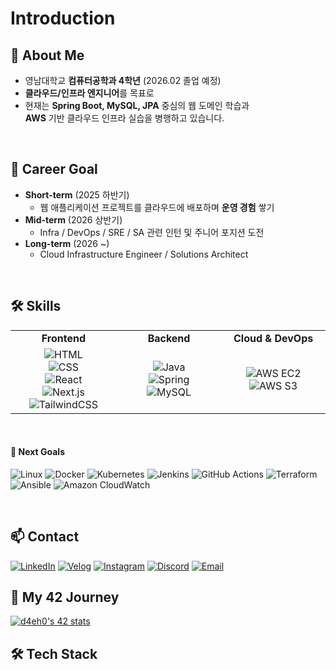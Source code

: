 
# Introduction



## 💬 About Me 

- 영남대학교 **컴퓨터공학과 4학년** (2026.02 졸업 예정)
- **클라우드/인프라 엔지니어**를 목표로
- 현재는 **Spring Boot, MySQL, JPA** 중심의 웹 도메인 학습과  
  **AWS** 기반 클라우드 인프라 실습을 병행하고 있습니다.
  
<br>


## 🎯 Career Goal

- **Short-term** (2025 하반기)
  - 웹 애플리케이션 프로젝트를 클라우드에 배포하며 **운영 경험** 쌓기
- **Mid-term** (2026 상반기)
  - Infra / DevOps / SRE / SA 관련 인턴 및 주니어 포지션 도전
- **Long-term** (2026 ~)
  - Cloud Infrastructure Engineer / Solutions Architect


<br>

## 🛠️ Skills

<div align="center">
  <table>
    <tr>
      <td align="center" width="160"><strong>Frontend</strong></td>
      <td align="center" width="160"><strong>Backend</strong></td>
      <td align="center" width="160"><strong>Cloud & DevOps</strong></td>
    </tr>
    <tr>
      <!-- Frontend -->
      <td align="center" width="160">
        <img src="https://img.shields.io/badge/HTML-E34F26?style=flat&logo=html5&logoColor=white" alt="HTML"/><br>
        <img src="https://img.shields.io/badge/CSS-1572B6?style=flat&logo=css3&logoColor=white" alt="CSS"/><br>
        <img src="https://img.shields.io/badge/React-61DAFB?style=flat&logo=react&logoColor=black" alt="React"/><br>
        <img src="https://img.shields.io/badge/Next.js-000000?style=flat&logo=nextdotjs&logoColor=white" alt="Next.js"/><br>
        <img src="https://img.shields.io/badge/TailwindCSS-38B2AC?style=flat&logo=tailwindcss&logoColor=white" alt="TailwindCSS"/>
      </td>
      <!-- Backend -->
      <td align="center" width="160">
        <img src="https://img.shields.io/badge/Java-007396?style=flat&logo=openjdk&logoColor=white" alt="Java"/><br>
        <img src="https://img.shields.io/badge/Spring-6DB33F?style=flat&logo=spring&logoColor=white" alt="Spring"/><br>
        <img src="https://img.shields.io/badge/MySQL-4479A1?style=flat&logo=mysql&logoColor=white" alt="MySQL"/>
      </td>
      <!-- Cloud & DevOps -->
      <td align="center" width="160">
        <img src="https://img.shields.io/badge/AWS%20EC2-FF9900?style=flat&logo=amazonec2&logoColor=white" alt="AWS EC2"/><br>
        <img src="https://img.shields.io/badge/AWS%20S3-569A31?style=flat&logo=amazons3&logoColor=white" alt="AWS S3"/>
      </td>
    </tr>
  </table>
</div>

<br>

#### 🚀 Next Goals

![Linux](https://img.shields.io/badge/Linux-FCC624?style=flat&logo=linux&logoColor=black)  ![Docker](https://img.shields.io/badge/Docker-2496ED?style=flat&logo=docker&logoColor=white) ![Kubernetes](https://img.shields.io/badge/Kubernetes-326CE5?style=flat&logo=kubernetes&logoColor=white)
![Jenkins](https://img.shields.io/badge/Jenkins-D24939?style=flat&logo=jenkins&logoColor=white) ![GitHub Actions](https://img.shields.io/badge/GitHub%20Actions-2088FF?style=flat&logo=githubactions&logoColor=white)
![Terraform](https://img.shields.io/badge/Terraform-7B42BC?style=flat&logo=terraform&logoColor=white) ![Ansible](https://img.shields.io/badge/Ansible-EE0000?style=flat&logo=ansible&logoColor=white) ![Amazon CloudWatch](https://img.shields.io/badge/Amazon%20CloudWatch-FF4F8B?style=flat&logo=amazoncloudwatch&logoColor=white)


<br>

## 📫 Contact
[![LinkedIn](https://img.shields.io/badge/LinkedIn-0A66C2?style=flat&logo=linkedin&logoColor=white)](https://linkedin.com/in/your_id) [![Velog](https://img.shields.io/badge/Velog-20C997?style=flat&logo=velog&logoColor=white)](https://velog.io/@d4eh0/posts) [![Instagram](https://img.shields.io/badge/Instagram-E4405F?style=flat&logo=instagram&logoColor=white)](https://instagram.com/d4eh0) [![Discord](https://img.shields.io/badge/Discord-7289DA?style=flat&logo=discord&logoColor=white)](https://discord.gg/your_invite_code) [![Email](https://img.shields.io/badge/Email-000000?style=flat&logo=maildotru&logoColor=white)](mailto:eogud3332@naver.com)




## 🌱 My 42 Journey

[![d4eh0's 42 stats](https://badge.mediaplus.ma/darkblue/daepark)](https://github.com/oakoudad/badge42)
## 🛠️ Tech Stack

<!--
**d4eh0/d4eh0** is a ✨ _special_ ✨ repository because its `README.md` (this file) appears on your GitHub profile.

Here are some ideas to get you started:

- 🔭 I’m currently working on ...
- 🌱 I’m currently learning ...
- 👯 I’m looking to collaborate on ...
- 🤔 I’m looking for help with ...
- 💬 Ask me about ...
- 📫 How to reach me: ...
- 😄 Pronouns: ...
- ⚡ Fun fact: ...
-->
